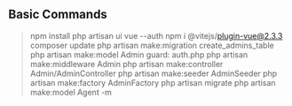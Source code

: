## Basic Commands
> npm install
> php artisan ui vue --auth
> npm i @vitejs/plugin-vue@2.3.3
> composer update
> php artisan make:migration create_admins_table
> php artisan make:model Admin
> guard: auth.php
> php artisan make:middleware Admin
> php artisan make:controller Admin/AdminController
> php artisan make:seeder AdminSeeder
> php artisan make:factory AdminFactory
> php artisan migrate
> php artisan make:model Agent -m
